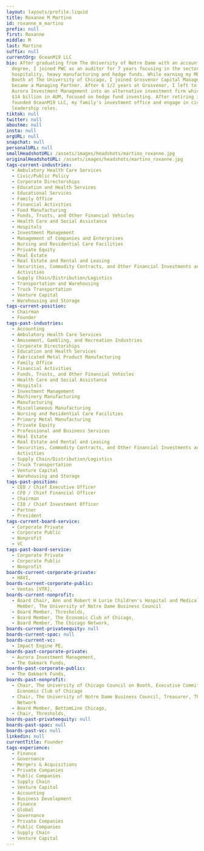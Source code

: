 ```yaml
---
layout: layouts/profile.liquid
title: Roxanne M Martino
id: roxanne_m_martino
prefix: null
first: Roxanne
middle: M
last: Martino
suffix: null
currentOrg: OceanM19 LLC
bio: After graduating from The University of Notre Dame with an accounting
  degree, I joined PWC as an auditor for 7 years focusing in the sectors of
  hospitality, heavy manufacturing and hedge funds. While earning my MBA from
  Booth at The University of Chicago, I joined Grosvenor Capital Management and
  became a Managing Partner. After 6 1/2 years at Grosvenor, I left to build
  Aurora Investment Management into an alternative investment firm which managed
  $14 billion in AUM, focused on hedge fund investing. After retiring in 2016, I
  founded OceanM19 LLC, my family's investment office and engage in civic
  leadership roles.
tiktok: null
twitter: null
aboutme: null
insta: null
orgURL: null
snapchat: null
personalURL: null
smallHeadshotURL: /assets/images/headshots/martino_roxanne.jpg
originalHeadshotURL: /assets/images/headshots/martino_roxanne.jpg
tags-current-industries:
  - Ambulatory Health Care Services
  - Civic/Public Policy
  - Corporate Directorships
  - Education and Health Services
  - Educational Services
  - Family Office
  - Financial Activities
  - Food Manufacturing
  - Funds, Trusts, and Other Financial Vehicles
  - Health Care and Social Assistance
  - Hospitals
  - Investment Management
  - Management of Companies and Enterprises
  - Nursing and Residential Care Facilities
  - Private Equity
  - Real Estate
  - Real Estate and Rental and Leasing
  - Securities, Commodity Contracts, and Other Financial Investments and Related
    Activities
  - Supply Chain/Distribution/Logistics
  - Transportation and Warehousing
  - Truck Transportation
  - Venture Capital
  - Warehousing and Storage
tags-current-position:
  - Chairman
  - Founder
tags-past-industries:
  - Accounting
  - Ambulatory Health Care Services
  - Amusement, Gambling, and Recreation Industries
  - Corporate Directorships
  - Education and Health Services
  - Fabricated Metal Product Manufacturing
  - Family Office
  - Financial Activities
  - Funds, Trusts, and Other Financial Vehicles
  - Health Care and Social Assistance
  - Hospitals
  - Investment Management
  - Machinery Manufacturing
  - Manufacturing
  - Miscellaneous Manufacturing
  - Nursing and Residential Care Facilities
  - Primary Metal Manufacturing
  - Private Equity
  - Professional and Business Services
  - Real Estate
  - Real Estate and Rental and Leasing
  - Securities, Commodity Contracts, and Other Financial Investments and Related
    Activities
  - Supply Chain/Distribution/Logistics
  - Truck Transportation
  - Venture Capital
  - Warehousing and Storage
tags-past-position:
  - CEO / Chief Executive Officer
  - CFO / Chief Financial Officer
  - Chairman
  - CIO / Chief Investment Officer
  - Partner
  - President
tags-current-board-service:
  - Corporate Private
  - Corporate Public
  - Nonprofit
  - VC
tags-past-board-service:
  - Corporate Private
  - Corporate Public
  - Nonprofit
boards-current-corporate-private:
  - HAVI,
boards-current-corporate-public:
  - Ventas [VTR],
boards-current-nonprofit:
  - Board Chair, Ann and Robert H Lurie Children's Hospital and Medical Center,
    Member, The University of Notre Dame Business Council
  - Board Member, Thresholds,
  - Board Member, The Economic Club of Chicago,
  - Board Member, The Chicago Network,
boards-current-privateequity: null
boards-current-spac: null
boards-current-vc:
  - Impact Engine PE,
boards-past-corporate-private:
  - Aurora Investment Management,
  - The Oakmark Funds,
boards-past-corporate-public:
  - The Oakmark Funds,
boards-past-nonprofit:
  - Chair, The University of Chicago Council on Booth, Executive Committee, The
    Economic Club of Chicago
  - Chair, The University of Notre Dame Business Council, Treasurer, The Chicago
    Network
  - Board Member, BottomLine Chicago,
  - Chair, Thresholds,
boards-past-privateequity: null
boards-past-spac: null
boards-past-vc: null
linkedin: null
currentTitle: Founder
tags-experience:
  - Finance
  - Governance
  - Mergers & Acquisitions
  - Private Companies
  - Public Companies
  - Supply Chain
  - Venture Capital
  - Accounting
  - Business Development
  - Finance
  - Global
  - Governance
  - Private Companies
  - Public Companies
  - Supply Chain
  - Venture Capital
---
```


